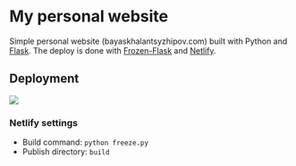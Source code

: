 # My personal website

Simple personal website (bayaskhalantsyzhipov.com) built with Python and [Flask](http://flask.pocoo.org/).
The deploy is done with [Frozen-Flask](https://pythonhosted.org/Frozen-Flask/) and [Netlify](https://www.netlify.com/).

## Deployment

<a href="https://www.netlify.com">
  <img src="https://www.netlify.com/img/global/badges/netlify-dark.svg"/>
</a>

### Netlify settings

* Build command: `python freeze.py`
* Publish directory: `build`
